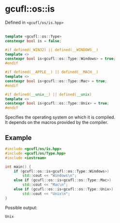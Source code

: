 # gcufl::os::is
Defined in `<gcufl/os/is.hpp>`
<br/><br/>
```cpp
template <gcufl::os::Type>
constexpr bool is = false;

#if defined(_WIN32) || defined(__WINDOWS__)
template <>
constexpr bool is<gcufl::os::Type::Windows> = true;
#endif

#if defined(__APPLE__) || defined(__MACH__)
template <>
constexpr bool is<gcufl::os::Type::Mac> = true;
#endif

#if defined(__unix__) || defined(__unix)
template <>
constexpr bool is<gcufl::os::Type::Unix> = true;
#endif
```
Specifies the operating system on which it is compiled.
<br/>
It depends on the macros provided by the compiler.
## Example
```cpp
#include <gcufl/os/is.hpp>
#include <gcufl/os/Type.hpp>
#include <iostream>

int main() {
	if (gcufl::os::is<gcufl::os::Type::Windows>)
		std::cout << "Windows\n";
	else if (gcufl::os::is<gcufl::os::Type::Mac>)
		std::cout << "Mac\n";
	else if (gcufl::os::is<gcufl::os::Type::Unix>)
		std::cout << "Unix\n";
}
```
Possible output:
```
Unix
```

